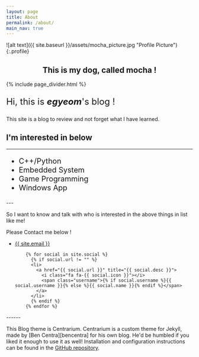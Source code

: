 ```yaml
---
layout: page
title: About
permalink: /about/
main_nav: true
---
```


![alt text]({{ site.baseurl }}/assets/mocha_picture.jpg "Profile Picture"){:.profile}

<div style="text-align: center"><h2>This is my dog, called mocha !</h2></div>  
{% include page_divider.html %}

  
<p style="font-size:24px">Hi, this is <b><em>egyeom</em></b>'s blog !</p>

This site is a blog to review and not forget what I have learned.

I'm interested in below
---
---
<ul style="font-size:20px">
    <li>C++/Python</li>
    <li>Embedded System</li>
    <li>Game Programming</li>
    <li>Windows App</li>
</ul>
---

So I want to know and talk with who is interested in the above things in list like me!

Please Contact me below ! 

<ul class="social-media-list">
        <li>
          <a href="mailto:{{ site.email }}">
            <i class="fa fa-envelope-o"></i>
            <span class="username">{{ site.email }}</span>
          </a>
        </li>

        {% for social in site.social %}
          {% if social.url != "" %}
          <li>
            <a href="{{ social.url }}" title="{{ social.desc }}">
              <i class="fa fa-{{ social.icon }}"></i>
              <span class="username">{% if social.username %}{{ social.username }}{% else %}{{ social.name }}{% endif %}</span>
            </a>
          </li>
          {% endif %}
        {% endfor %}
</ul>
------


This Blog theme is Centrarium. Centrarium is a custom theme for Jekyll, made by [Ben Centra][bencentra] for his own blog. He'd be humbled if you liked it enough to use it as well! Installation and configuration instructions can be found in the [GitHub repository](https://github.com/bencentra/centrarium).

